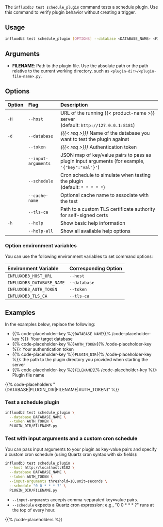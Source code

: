 
The `influxdb3 test schedule_plugin` command tests a schedule plugin. Use this command to verify plugin behavior without creating a trigger.

## Usage

<!--pytest.mark.skip-->

```bash
influxdb3 test schedule_plugin [OPTIONS] --database <DATABASE_NAME> <FILENAME>
```

## Arguments

- **FILENAME**: Path to the plugin file. Use the absolute path or the path relative to the current working directory, such as `<plugin-dir>/<plugin-file-name>.py`.

## Options

| Option | Flag                  | Description                                                                                   |
| :----- | :-------------------- | :-------------------------------------------------------------------------------------------- |
| `-H`   | `--host`              | URL of the running {{< product-name >}} server <br>(default: `http://127.0.0.1:8181`)         |
| `-d`   | `--database`          | _({{< req >}})_ Name of the database you want to test the plugin against                      |
|        | `--token`             | _({{< req >}})_ Authentication token                                                          |
|        | `--input-arguments`   | JSON map of key/value pairs to pass as plugin input arguments (for example, `'{"key":"val"}'`)|
|        | `--schedule`          | Cron schedule to simulate when testing the plugin <br>(default: `* * * * *`)                  |
|        | `--cache-name`        | Optional cache name to associate with the test                                                |
|        | `--tls-ca`            | Path to a custom TLS certificate authority for self-signed certs                              |
| `-h`   | `--help`              | Show basic help information                                                                   |
|        | `--help-all`          | Show all available help options                                                               |


### Option environment variables

You can use the following environment variables to set command options:

| Environment Variable      | Corresponding Option |
| :------------------------ | :------------------- |
| `INFLUXDB3_HOST_URL`      | `--host`             |
| `INFLUXDB3_DATABASE_NAME` | `--database`         |
| `INFLUXDB3_AUTH_TOKEN`    | `--token`            |
| `INFLUXDB3_TLS_CA`        | `--tls-ca`           |

## Examples 

In the examples below, replace the following:

- {{% code-placeholder-key %}}`DATABASE_NAME`{{% /code-placeholder-key %}}: Your target database
- {{% code-placeholder-key %}}`AUTH_TOKEN`{{% /code-placeholder-key %}}: Your authentication token
- {{% code-placeholder-key %}}`PLUGIN_DIR`{{% /code-placeholder-key %}}: 
  the path to the plugin directory you provided when starting the server
- {{% code-placeholder-key %}}`FILENAME`{{% /code-placeholder-key %}}: 
  Plugin file name

{{% code-placeholders "(DATABASE|PLUGIN_DIR|FILENAME|AUTH_TOKEN)" %}}

### Test a schedule plugin

<!--pytest.mark.skip-->

```bash
influxdb3 test schedule_plugin \
  --database DATABASE_NAME \
  --token AUTH_TOKEN \
  PLUGIN_DIR/FILENAME.py
```

### Test with input arguments and a custom cron schedule 

You can pass input arguments to your plugin as key-value pairs and specify a custom cron schedule (using Quartz cron syntax with six fields):

<!--pytest.mark.skip-->

```bash
influxdb3 test schedule_plugin \
  --host http://localhost:8182 \
  --database DATABASE_NAME \
  --token AUTH_TOKEN \
  --input-arguments threshold=10,unit=seconds \
  --schedule "0 0 * * * ?" \
  PLUGIN_DIR/FILENAME.py
```
- `--input-arguments` accepts comma-separated key=value pairs.
- `--schedule` expects a Quartz cron expression; e.g., "0 0 * * * ?" runs at the top of every hour.

{{% /code-placeholders %}}
